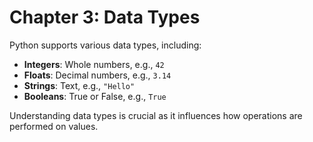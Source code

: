 # Chapter 3: Data Types

Python supports various data types, including:

- **Integers**: Whole numbers, e.g., `42`
- **Floats**: Decimal numbers, e.g., `3.14`
- **Strings**: Text, e.g., `"Hello"`
- **Booleans**: True or False, e.g., `True`

Understanding data types is crucial as it influences how operations are performed on values.